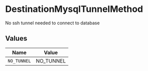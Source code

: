 # DestinationMysqlTunnelMethod

No ssh tunnel needed to connect to database


## Values

| Name        | Value       |
| ----------- | ----------- |
| `NO_TUNNEL` | NO_TUNNEL   |